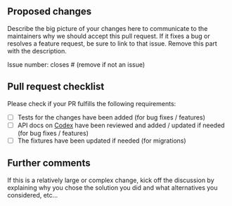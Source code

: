 ## Proposed changes
Describe the big picture of your changes here to communicate to the maintainers why we should accept this pull request. If it fixes a bug or resolves a feature request, be sure to link to that issue. Remove this part with the description.

Issue number: closes # (remove if not an issue)


## Pull request checklist

Please check if your PR fulfills the following requirements:
- [ ] Tests for the changes have been added (for bug fixes / features)
- [ ] API docs on [Codex](https://codex.tihlde.org/contributing) have been reviewed and added / updated if needed (for bug fixes / features)
- [ ] The fixtures have been updated if needed (for migrations)

## Further comments

If this is a relatively large or complex change, kick off the discussion by explaining why you chose the solution you did and what alternatives you considered, etc...
